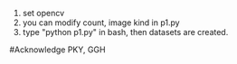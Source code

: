 1. set opencv
2. you can modify count, image kind in p1.py
3. type "python p1.py" in bash, then datasets are created.


#Acknowledge
PKY, GGH
